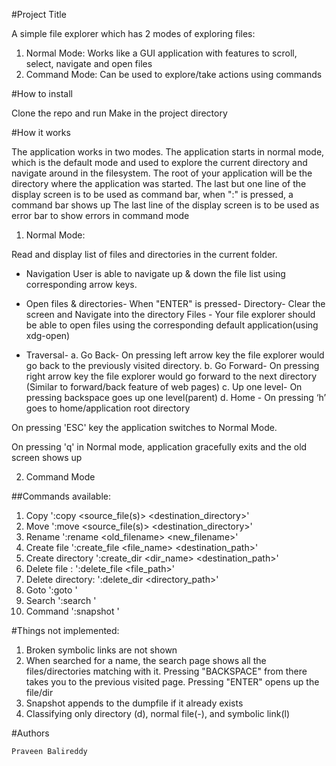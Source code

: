 #Project Title

A simple file explorer which has 2 modes of exploring files:
1. Normal Mode: Works like a GUI application with features to scroll, select, navigate and open files
2. Command Mode: Can be used to explore/take actions using commands

#How to install

Clone the repo and run Make in the project directory

#How it works

The application works in two modes. The application starts in normal mode, which is the default mode and used to explore the current directory and navigate around in the filesystem.
The root of your application will be the directory where the application was started.
The last but one line of the display screen is to be used as command bar, when ":" is pressed, a command bar shows up
The last line of the display screen is to be used as error bar to show errors in command mode

1. Normal Mode:

Read and display list of files and directories in the current folder.
* Navigation
User is able to navigate up & down the file list using corresponding arrow keys.

* Open files & directories-
When "ENTER" is pressed-
Directory​ - Clear the screen and Navigate into the directory
Files​ - Your file explorer should be able to open files using the corresponding default application(using xdg-open)

* Traversal-
a. Go Back- On pressing left arrow key the file explorer would go back to the previously visited directory.
b. Go Forward- On pressing right arrow key the file explorer would go forward to the next directory (Similar to forward/back feature of web pages)
c. Up one level- On pressing backspace goes up one level(parent)
d. Home - On pressing ‘h’ goes to home/application root directory


On pressing 'ESC' key the application switches to Normal Mode.

On pressing 'q' in Normal mode, application gracefully exits and the old screen shows up

2. Command Mode

##Commands available:
1. Copy ':copy <source_file(s)> <destination_directory>'
2. Move ':move <source_file(s)> <destination_directory>'
3. Rename ':rename <old_filename> <new_filename>'
4. Create file ':create_file <file_name> <destination_path>'
5. Create directory ':create_dir <dir_name> <destination_path>'
6. Delete file​ : ':delete_file <file_path>'
7. Delete directory: ':delete_dir <directory_path>'
8. Goto ':goto <location>'
9. Search ​':search <filename>'
10. Command ​':snapshot <folder> <dumpfile>​'

#Things not implemented:
1. Broken symbolic links are not shown
3. When searched for a name, the search page shows all the files/directories matching with it. Pressing "BACKSPACE" from there takes you to the previous visited page. Pressing "ENTER" opens up the file/dir
4. Snapshot appends to the dumpfile if it already exists
5. Classifying only directory (d), normal file(-), and symbolic link(l)

#Authors

    Praveen Balireddy